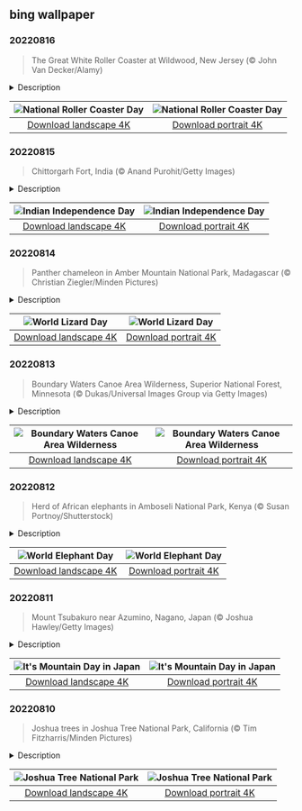 ## bing wallpaper

### 20220816

> The Great White Roller Coaster at Wildwood, New Jersey (© John Van Decker/Alamy)

<details>
<summary>Description</summary>

> To really get the feel for today's photo, stop what you're doing, put your hands in the air, and imagine yourself plunging downhill at 50 miles an hour. Screaming is optional. It's National Roller Coaster Day and we're waiting in line at Morey's Piers in Wildwood, New Jersey, for our ride on the Great White. A hybrid wooden and steel coaster, it's been in operation since 1996 and reaches its highest point 110 feet above the ground. Coaster enthusiasts point out the ride's dip under the pier shortly after the start as one of its highlights. It's also noted for a portion of the ride swinging out over the nearby beach.
> 
> Roller coasters have come a long way since their early days beginning in the 17th century as Russian sled rides. Eventually called Russian Mountains, those original rides were just tall, wooden ramps covered in ice. When the concept made its way to the much warmer France, the sleds rolled across the tracks on wooden rollers, hence the name 'roller coaster.' Coasters saw another advancement in the 1870s when a Pennsylvania mining company built a downhill gravity railroad to transport coal. Its train cars held double duty by giving thrill rides to tourists during down time.
> 
> By the 1920s, coasters had entered their 'golden age.' New construction techniques allowed designers to build them taller, longer, and faster, drawing crowds to newly opened amusement parks around the world. These days, the United States alone has about 760 roller coasters, and thrill seekers take them on roughly 1.7 billion rides per year. Aieeeeee!

</details>

| ![National Roller Coaster Day](https://cn.bing.com/th?id=OHR.GreatWhiteRoller_EN-US2453743631_UHD.jpg&pid=hp&w=400&h=224&rs=1&c=4) | ![National Roller Coaster Day](https://cn.bing.com/th?id=OHR.GreatWhiteRoller_EN-US2453743631_1080x1920.jpg&pid=hp&w=155&h=315&rs=1&c=4) |
|:---------:|:---------:|
| [Download landscape 4K](https://cn.bing.com/th?id=OHR.GreatWhiteRoller_EN-US2453743631_UHD.jpg) | [Download portrait 4K](https://cn.bing.com/th?id=OHR.GreatWhiteRoller_EN-US2453743631_1080x1920.jpg) |

### 20220815

> Chittorgarh Fort, India (© Anand Purohit/Getty Images)

<details>
<summary>Description</summary>

> At 8 miles in circumference, the Chittorgarh Fort is one of the largest forts in India, a nation with scores of ancient and medieval fortresses. For starters there are seven massive gates from which to enter. Inside you'll find four palaces and 19 temples. At one time there were almost 100 bodies of water, most of them ponds fed by natural catchment and rainfall, although now there are only 20. Chittorgarh ('garh' means 'fort,' so it's also known as Chittor Fort) is so old, no one is sure exactly when it was built, although reports of its earliest capture go back to the 8th century. It is one of six large forts in the northwestern state of Rajasthan referred to as the Hill Forts of Rajasthan, all of them collectively designated a UNESCO World Heritage Site. We're featuring this important and ancient complex on India's 75th Independence Day, one of India's three national holidays.
> 
> On August 15, 1947, India officially broke free of Great Britain and became a sovereign and democratic nation with the speedy passage of the Indian Independence Act. The paperwork might have been fast, but the struggle for independence from British rule lasted 90 years and cost many Indian lives. The British controlled the Indian subcontinent for nearly 200 years, after winning the decisive Battle of Plassey in 1757. The victory allowed the English East India Company to eventually exercise control over most of the rest of the Indian subcontinent, Burma, and Afghanistan. East India remained the supreme authority in India for a century until 1857 when a massive rebellion by civilians and Indian soldiers against the company was suppressed, resulting in direct British rule, referred to as the British raj.
> 
> The ensuing decades saw the formation of the Indian National Congress, the rise of Indian nationalism, various armed rebellions, and many acts of civil disobedience led by Mahatma Gandhi and others, before independence was finally achieved. While India as we know it is still a very young nation, the Chittor Fort reminds us the land and people that created modern India have endured and thrived for millennia.

</details>

| ![Indian Independence Day](https://cn.bing.com/th?id=OHR.ChittorgarhFort_EN-US2246278299_UHD.jpg&pid=hp&w=400&h=224&rs=1&c=4) | ![Indian Independence Day](https://cn.bing.com/th?id=OHR.ChittorgarhFort_EN-US2246278299_1080x1920.jpg&pid=hp&w=155&h=315&rs=1&c=4) |
|:---------:|:---------:|
| [Download landscape 4K](https://cn.bing.com/th?id=OHR.ChittorgarhFort_EN-US2246278299_UHD.jpg) | [Download portrait 4K](https://cn.bing.com/th?id=OHR.ChittorgarhFort_EN-US2246278299_1080x1920.jpg) |

### 20220814

> Panther chameleon in Amber Mountain National Park, Madagascar (© Christian Ziegler/Minden Pictures)

<details>
<summary>Description</summary>

> Do you hold a warm spot in your heart for these cold-blooded creatures? Lizard lovers celebrate the scaly squamates on this day each year. This camouflaged panther chameleon is one of a multitude of lizards that inhabit the island of Madagascar, many of which are found nowhere else. More than 50% of chameleon species are found only on the island, including the world's smallest known chameleon, the recently discovered Brookesia nana, which is smaller than your fingernail.
> 
> There are more than 5,000 species of lizards around the world, and they live on every continent except Antarctica. The individual species have developed adaptations for survival as varied as their environments. Chameleons and geckos camouflage themselves so well they can seem to almost disappear. Many lizards will detach their tails, a technique called tail autonomy, to distract predators while they escape. The frilled-neck lizard fools would-be predators by spreading out a large frill around its neck, making itself look large and scary. And the world's largest living lizards, Komodo dragons, can reach 10 feet long—they're so big that deer are their main prey.
> 
> 

</details>

| ![World Lizard Day](https://cn.bing.com/th?id=OHR.PantherChameleon_EN-US2150362477_UHD.jpg&pid=hp&w=400&h=224&rs=1&c=4) | ![World Lizard Day](https://cn.bing.com/th?id=OHR.PantherChameleon_EN-US2150362477_1080x1920.jpg&pid=hp&w=155&h=315&rs=1&c=4) |
|:---------:|:---------:|
| [Download landscape 4K](https://cn.bing.com/th?id=OHR.PantherChameleon_EN-US2150362477_UHD.jpg) | [Download portrait 4K](https://cn.bing.com/th?id=OHR.PantherChameleon_EN-US2150362477_1080x1920.jpg) |

### 20220813

> Boundary Waters Canoe Area Wilderness, Superior National Forest, Minnesota (© Dukas/Universal Images Group via Getty Images)

<details>
<summary>Description</summary>

> In the mood for a quiet canoe ride? If so, consider a trip to Boundary Waters Canoe Area Wilderness (BWCAW) in northeast Minnesota. The Boundary Waters wilderness stretches for 150 miles along the US-Canada border within Superior National Forest. Known by those seeking solitude, Boundary Waters is one of America's most beautiful and remote locations. Formed long ago from the scraping and gouging of glaciers, the area is distinct with its rugged cliffs, canyons, and thousands of lakes and streams. More than 1,200 miles of canoe routes are enjoyed by thousands of people every year.
> 
> Canoeing the many waterways may be the main draw, but 80% of the area is forest. In fact, the Boundary Waters wilderness contains the largest swath of uncut forest in the eastern US. That's even after the 1999 'Boundary Waters blowdown,' a powerful July 4 derecho storm that lasted 22 hours and took down millions of trees with its 100-mph winds. Many animals call the forest home, including the largest population of wolves in the contiguous states.
> 
> If you're a night owl, the Boundary Waters wilderness offers a unique opportunity. In 2020, the area was designated one of only 15 Dark Sky Sanctuaries around the world by the International Dark-Sky Association. This differs from a normal Dark Sky designation in that its fragile landscape is one of the planet's most remote locations, free of light pollution and ideal for night sky observation. The point is, night or day, you're sure to find something worth your time at the Boundary Waters.

</details>

| ![Boundary Waters Canoe Area Wilderness](https://cn.bing.com/th?id=OHR.BoundaryWaters_EN-US1592534087_UHD.jpg&pid=hp&w=400&h=224&rs=1&c=4) | ![Boundary Waters Canoe Area Wilderness](https://cn.bing.com/th?id=OHR.BoundaryWaters_EN-US1592534087_1080x1920.jpg&pid=hp&w=155&h=315&rs=1&c=4) |
|:---------:|:---------:|
| [Download landscape 4K](https://cn.bing.com/th?id=OHR.BoundaryWaters_EN-US1592534087_UHD.jpg) | [Download portrait 4K](https://cn.bing.com/th?id=OHR.BoundaryWaters_EN-US1592534087_1080x1920.jpg) |

### 20220812

> Herd of African elephants in Amboseli National Park, Kenya (© Susan Portnoy/Shutterstock)

<details>
<summary>Description</summary>

> Today is World Elephant Day, when we focus on these remarkable creatures and pledge to protect them. African elephants, like those shown here, are the largest living land animals, with bull elephants standing a whopping 13 feet tall at the shoulder. Their distinctive trunks and big, flapping ears make them one of the first animals every child can recognize. Adults marvel at the close family bonds they create and the way a herd rallies to protect its members, grieving when one dies. They form a strong, social community over their life span of about 60 to 75 years.
> 
> Sadly, elephants attract negative attention too. Around 100 of the massive African elephants are killed by poachers every day, their tusks stolen for the lucrative and illegal ivory trade. In fact, the most recent comprehensive census of African elephants shows their populations decreased by 62% between 2002 and 2011, and they have lost 30% of their geographical range, according to the World Wildlife Fund. And this decline continues—it's feared that elephants could be headed to extinction by the end of the next decade. Wildlife biologist Dr. Jane Goodall has studied and written about elephants: 'I have spent hours and hours watching elephants,' she says, 'and come to understand what emotional creatures they are…. It's not just a species facing extinction, it's massive individual suffering.'
> 
> The elephant family pictured here lives in Amboseli National Park in Kenya, home to more than 1,500 African elephants. The park is also home to the Amboseli Elephant Research Project, which has studied, observed, and protected African elephants for 50 years. This World Elephant Day, let's all find a way to help these majestic beasts and guarantee them a safe, happy future in the wild.

</details>

| ![World Elephant Day](https://cn.bing.com/th?id=OHR.AmboseliElephants_EN-US1510486473_UHD.jpg&pid=hp&w=400&h=224&rs=1&c=4) | ![World Elephant Day](https://cn.bing.com/th?id=OHR.AmboseliElephants_EN-US1510486473_1080x1920.jpg&pid=hp&w=155&h=315&rs=1&c=4) |
|:---------:|:---------:|
| [Download landscape 4K](https://cn.bing.com/th?id=OHR.AmboseliElephants_EN-US1510486473_UHD.jpg) | [Download portrait 4K](https://cn.bing.com/th?id=OHR.AmboseliElephants_EN-US1510486473_1080x1920.jpg) |

### 20220811

> Mount Tsubakuro near Azumino, Nagano, Japan (© Joshua Hawley/Getty Images)

<details>
<summary>Description</summary>

> It makes a mountain of sense for Japan to celebrate Mountain Day, which occurs each August 11. First celebrated in 2016, it's Japan's newest holiday. Nearly three-quarters of the country is made up of mountains, thanks to its location in the Pacific Ring of Fire volcanic zone. Japan's four major islands—Honshu, Hokkaido, Kyushu, and Shikoku—all have ranges running through them.
> 
> The 9,065-foot Mount Tsubakuro, which we feature in our home page image today, is a popular hiking destination on Honshu with well-maintained trails, rest areas, and lodges. Beautiful scenery abounds here, less than three hours' drive from Tokyo.
> 
> According to the legislation that established Mountain Day, the observance was launched to provide 'opportunities to get familiar with mountains and appreciate blessings from mountains.' One of those is snow-capped Mount Fuji, Japan's tallest mountain (12,389 feet) and one of the most pictured peaks in the world. Japan's rugged terrain is a boon for its tourist industry, with plenty of spots to ski and climb—or just relax in ancient hot springs.

</details>

| ![It's Mountain Day in Japan](https://cn.bing.com/th?id=OHR.MtTsubakuro_EN-US2985513957_UHD.jpg&pid=hp&w=400&h=224&rs=1&c=4) | ![It's Mountain Day in Japan](https://cn.bing.com/th?id=OHR.MtTsubakuro_EN-US2985513957_1080x1920.jpg&pid=hp&w=155&h=315&rs=1&c=4) |
|:---------:|:---------:|
| [Download landscape 4K](https://cn.bing.com/th?id=OHR.MtTsubakuro_EN-US2985513957_UHD.jpg) | [Download portrait 4K](https://cn.bing.com/th?id=OHR.MtTsubakuro_EN-US2985513957_1080x1920.jpg) |

### 20220810

> Joshua trees in Joshua Tree National Park, California (© Tim Fitzharris/Minden Pictures)

<details>
<summary>Description</summary>

> These immensely photogenic and relatable trees, their shaggy, sinewy limbs thrust upward into the pale light of the desert sky, are the main reason people come here to California's Joshua Tree National Park. Joshua Tree was declared a national monument on August 10, 1936, before being designated a national park in 1994. Perhaps no other national park is so completely defined by a single feature, be it a plant or wildlife or natural formation. While Joshua Tree National Park contains other wonders, this tree that looks drawn by Dr. Seuss is what visitors come to celebrate.
> 
> The park (and the town of the same name) could also be called the hippest national park in the country, owing to its proximity to Los Angeles, and the Insta-worthy, charismatic flora that have helped make JT a darling on social media. Vanlifers, artists, celebrities, and other creative bohemians have fueled a boom in tourism, not just to the park itself, but to the surrounding towns, like Pioneertown. The kitschy outpost served as an old Hollywood set and is now a center of nightlife in the area. Pappy & Harriet's Pioneertown Palace serves artisanal cocktails with its barbecue and features live music, sometimes from the likes of Paul McCartney, Robert Plant, and Patti Smith. And if you can't find an elderflower martini in Joshua Tree, then Palm Springs and Indio and Coachella are a short drive away, something Yellowstone and Yosemite can't claim.
> 
> But for those going purely for the nature—the hikers, rock climbers, campers, and stargazers—the 1,200-square-mile park is no less a marvel. Two deserts, the high-elevation Mojave and the low-elevation Colorado, merge here, each with its own ecosystem. The Joshua tree itself grows only on the Mojave side, at elevations between 1,300 and 5,900 feet. Most of the world's Joshua trees are found here. A variety of yucca, Joshua trees live from 500 to 1,000 years with roots as deep as 35 feet. Most believe their name was first concocted by Mormon pioneers who likened their branches to the outstretched arms of the biblical Joshua. It proved catchier than its botanical name, Yucca brevifolia. And as any influencer worth their followers will tell you, it makes for a much more memorable hashtag.

</details>

| ![Joshua Tree National Park](https://cn.bing.com/th?id=OHR.AnniversaryJTNP_EN-US2914674933_UHD.jpg&pid=hp&w=400&h=224&rs=1&c=4) | ![Joshua Tree National Park](https://cn.bing.com/th?id=OHR.AnniversaryJTNP_EN-US2914674933_1080x1920.jpg&pid=hp&w=155&h=315&rs=1&c=4) |
|:---------:|:---------:|
| [Download landscape 4K](https://cn.bing.com/th?id=OHR.AnniversaryJTNP_EN-US2914674933_UHD.jpg) | [Download portrait 4K](https://cn.bing.com/th?id=OHR.AnniversaryJTNP_EN-US2914674933_1080x1920.jpg) |